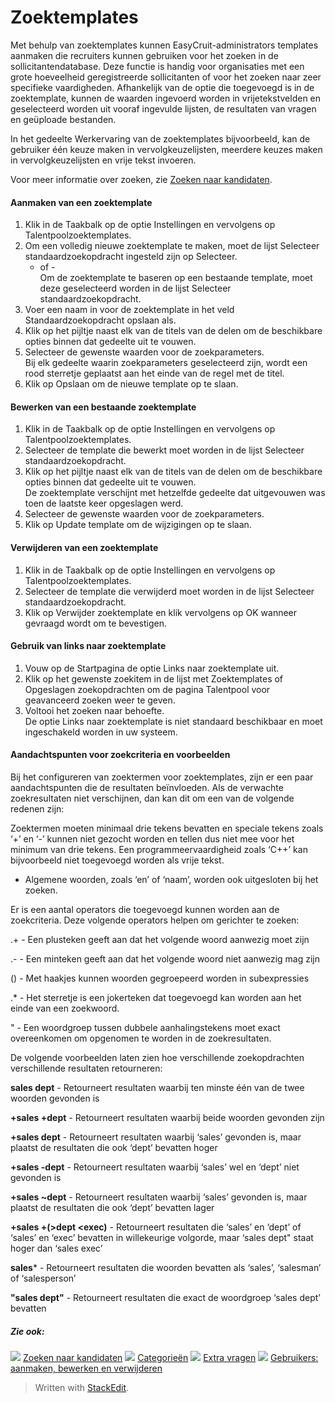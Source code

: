 # Zoektemplates

Met behulp van zoektemplates kunnen EasyCruit-administrators templates aanmaken die recruiters kunnen gebruiken voor het zoeken in de sollicitantendatabase. Deze functie is handig voor organisaties met een grote hoeveelheid geregistreerde sollicitanten of voor het zoeken naar zeer specifieke vaardigheden. Afhankelijk van de optie die toegevoegd is in de zoektemplate, kunnen de waarden ingevoerd worden in vrijetekstvelden en geselecteerd worden uit vooraf ingevulde lijsten, de resultaten van vragen en geüploade bestanden.

In het gedeelte  Werkervaring  van de zoektemplates bijvoorbeeld, kan de gebruiker één keuze maken in vervolgkeuzelijsten, meerdere keuzes maken in vervolgkeuzelijsten en vrije tekst invoeren.

Voor meer informatie over zoeken, zie  [Zoeken naar kandidaten](../getting-started/searching_for_candidates.htm).

#### Aanmaken van een zoektemplate

1.  Klik in de  Taakbalk  op de optie  Instellingen  en vervolgens op  Talentpoolzoektemplates.
2.  Om een volledig nieuwe zoektemplate te maken, moet de lijst  Selecteer standaardzoekopdracht  ingesteld zijn op  Selecteer.  
    - of -  
    Om de zoektemplate te baseren op een bestaande template, moet deze geselecteerd worden in de lijst  Selecteer standaardzoekopdracht.
3.  Voer een naam in voor de zoektemplate in het veld  Standaardzoekopdracht opslaan als.
4.  Klik op het pijltje naast elk van de titels van de delen om de beschikbare opties binnen dat gedeelte uit te vouwen.
5.  Selecteer de gewenste waarden voor de zoekparameters.  
    Bij elk gedeelte waarin zoekparameters geselecteerd zijn, wordt een rood sterretje geplaatst aan het einde van de regel met de titel.
6.  Klik op  Opslaan  om de nieuwe template op te slaan.

#### Bewerken van een bestaande zoektemplate

1.  Klik in de  Taakbalk  op de optie  Instellingen  en vervolgens op  Talentpoolzoektemplates.
2.  Selecteer de template die bewerkt moet worden in de lijst  Selecteer standaardzoekopdracht.
3.  Klik op het pijltje naast elk van de titels van de delen om de beschikbare opties binnen dat gedeelte uit te vouwen.  
    De zoektemplate verschijnt met hetzelfde gedeelte dat uitgevouwen was toen de laatste keer opgeslagen werd.
4.  Selecteer de gewenste waarden voor de zoekparameters.
5.  Klik op  Update template  om de wijzigingen op te slaan.

#### Verwijderen van een zoektemplate

1.  Klik in de  Taakbalk  op de optie  Instellingen  en vervolgens op  Talentpoolzoektemplates.
2.  Selecteer de template die verwijderd moet worden in de lijst  Selecteer standaardzoekopdracht.
3.  Klik op  Verwijder zoektemplate  en klik vervolgens op  OK  wanneer gevraagd wordt om te bevestigen.

#### Gebruik van links naar zoektemplate

1.  Vouw op de  Startpagina  de optie  Links naar zoektemplate  uit.
2.  Klik op het gewenste zoekitem in de lijst met  Zoektemplates  of  Opgeslagen zoekopdrachten  om de pagina  Talentpool  voor geavanceerd zoeken weer te geven.
3.  Voltooi het zoeken naar behoefte.  
    De optie Links naar zoektemplate is niet standaard beschikbaar en moet ingeschakeld worden in uw systeem.

#### Aandachtspunten voor zoekcriteria en voorbeelden

Bij het configureren van zoektermen voor zoektemplates, zijn er een paar aandachtspunten die de resultaten beïnvloeden. Als de verwachte zoekresultaten niet verschijnen, dan kan dit om een van de volgende redenen zijn:

Zoektermen moeten minimaal drie tekens bevatten en speciale tekens zoals ‘+’ en ‘-’ kunnen niet gezocht worden en tellen dus niet mee voor het minimum van drie tekens. Een programmeervaardigheid zoals ‘C++’ kan bijvoorbeeld niet toegevoegd worden als vrije tekst.

-   Algemene woorden, zoals ‘en’ of ‘naam’, worden ook uitgesloten bij het zoeken.

Er is een aantal operators die toegevoegd kunnen worden aan de zoekcriteria. Deze volgende operators helpen om gerichter te zoeken:

.+ - Een plusteken geeft aan dat het volgende woord aanwezig moet zijn

.- - Een minteken geeft aan dat het volgende woord niet aanwezig mag zijn

() - Met haakjes kunnen woorden gegroepeerd worden in subexpressies

.* - Het sterretje is een jokerteken dat toegevoegd kan worden aan het einde van een zoekwoord.

" - Een woordgroep tussen dubbele aanhalingstekens moet exact overeenkomen om opgenomen te worden in de zoekresultaten.

De volgende voorbeelden laten zien hoe verschillende zoekopdrachten verschillende resultaten retourneren:

**sales dept** - Retourneert resultaten waarbij ten minste één van de twee woorden gevonden is

**+sales +dept** - Retourneert resultaten waarbij beide woorden gevonden zijn

**+sales dept** - Retourneert resultaten waarbij ‘sales’ gevonden is, maar plaatst de resultaten die ook ‘dept’ bevatten hoger

**+sales -dept** - Retourneert resultaten waarbij ‘sales’ wel en ‘dept’ niet gevonden is

**+sales ~dept** - Retourneert resultaten waarbij ‘sales’ gevonden is, maar plaatst de resultaten die ook ‘dept’ bevatten lager

**+sales +(>dept <exec)** - Retourneert resultaten die ‘sales’ en ‘dept’ of ‘sales’ en ‘exec’ bevatten in willekeurige volgorde, maar ‘sales dept" staat hoger dan ‘sales exec’

**sales*** - Retourneert resultaten die woorden bevatten als ‘sales’, ‘salesman’ of ‘salesperson’

**"sales dept"** - Retourneert resultaten die exact de woordgroep ‘sales dept’ bevatten

##### Zie ook:

![](../Resources/Images/icon-document-link.png)  [Zoeken naar kandidaten](searching_for_candidates.htm)
![](../Resources/Images/icon-document-link.png)  [Categorieën](job_categories.htm)
![](../Resources/Images/icon-document-link.png)  [Extra vragen](additional_questions.htm)
![](../Resources/Images/icon-document-link.png)  [Gebruikers: aanmaken, bewerken en verwijderen](users_create_edit_delete.htm)


> Written with [StackEdit](https://stackedit.io/).
<!--stackedit_data:
eyJoaXN0b3J5IjpbLTEzNTIxNDIwNTRdfQ==
-->